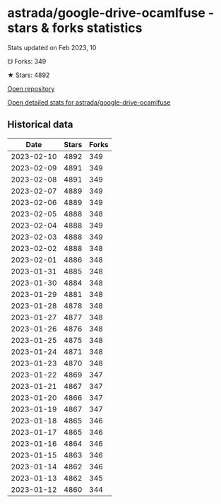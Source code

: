 # astrada/google-drive-ocamlfuse - stars & forks statistics

Stats updated on Feb 2023, 10

☋ Forks: 349

★ Stars: 4892

[Open repository](https://github.com/astrada/google-drive-ocamlfuse)

[Open detailed stats for astrada/google-drive-ocamlfuse](https://reviewgithub.com/rep/astrada/google-drive-ocamlfuse)

## Historical data
| Date | Stars | Forks |
|------|-------|-------|
| 2023-02-10 | 4892 | 349 | 
| 2023-02-09 | 4891 | 349 | 
| 2023-02-08 | 4891 | 349 | 
| 2023-02-07 | 4889 | 349 | 
| 2023-02-06 | 4889 | 349 | 
| 2023-02-05 | 4888 | 348 | 
| 2023-02-04 | 4888 | 349 | 
| 2023-02-03 | 4888 | 349 | 
| 2023-02-02 | 4888 | 348 | 
| 2023-02-01 | 4886 | 348 | 
| 2023-01-31 | 4885 | 348 | 
| 2023-01-30 | 4884 | 348 | 
| 2023-01-29 | 4881 | 348 | 
| 2023-01-28 | 4878 | 348 | 
| 2023-01-27 | 4877 | 348 | 
| 2023-01-26 | 4876 | 348 | 
| 2023-01-25 | 4875 | 348 | 
| 2023-01-24 | 4871 | 348 | 
| 2023-01-23 | 4870 | 348 | 
| 2023-01-22 | 4869 | 347 | 
| 2023-01-21 | 4867 | 347 | 
| 2023-01-20 | 4866 | 347 | 
| 2023-01-19 | 4867 | 347 | 
| 2023-01-18 | 4865 | 346 | 
| 2023-01-17 | 4865 | 346 | 
| 2023-01-16 | 4864 | 346 | 
| 2023-01-15 | 4863 | 346 | 
| 2023-01-14 | 4862 | 346 | 
| 2023-01-13 | 4862 | 345 | 
| 2023-01-12 | 4860 | 344 | 

